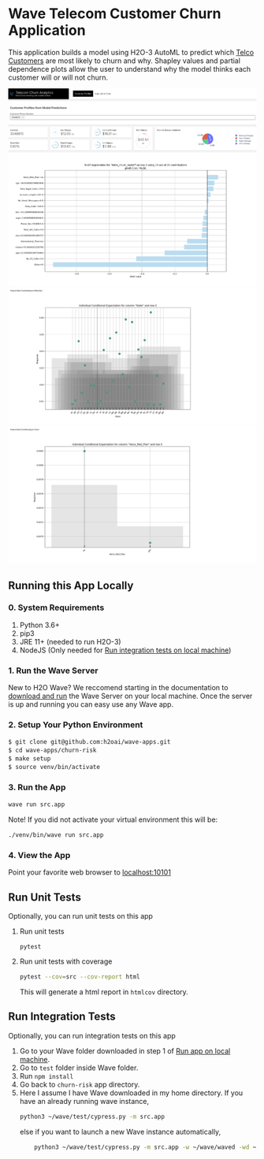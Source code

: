 # Wave Telecom Customer Churn Application

This application builds a model using H2O-3 AutoML to predict which [Telco Customers](https://www.kaggle.com/c/churn-analytics-bda/data) are most likely to churn and why. Shapley values and partial dependence plots allow the user to understand why the model thinks each customer will or will not churn. 

![Chrun App Screenshot - 1](docs/screenshots/churn-app-1.png)
![Chrun App Screenshot - 2](docs/screenshots/churn-app-2.png)
![Chrun App Screenshot - 3](docs/screenshots/churn-app-3.png)

## Running this App Locally

### 0. System Requirements 
1. Python 3.6+
2. pip3
3. JRE 11+ (needed to run H2O-3) 
4. NodeJS (Only needed for [Run integration tests on local machine](#run-integration-tests-on-local-machine))

### 1. Run the Wave Server
New to H2O Wave? We reccomend starting in the documentation to [download and run](https://h2oai.github.io/wave/docs/installation) the Wave Server on your local machine. Once the server is up and running you can easy use any Wave app. 

### 2. Setup Your Python Environment

```bash
$ git clone git@github.com:h2oai/wave-apps.git
$ cd wave-apps/churn-risk
$ make setup
$ source venv/bin/activate
```

### 3. Run the App

```bash
wave run src.app
```

Note! If you did not activate your virtual environment this will be:
```bash
./venv/bin/wave run src.app
```

### 4. View the App
Point your favorite web browser to [localhost:10101](http://localhost:10101)



## Run Unit Tests

Optionally, you can run unit tests on this app

1. Run unit tests
    ```
    pytest
    ```
2. Run unit tests with coverage
    ```bash
    pytest --cov=src --cov-report html
    ```
    This will generate a html report in `htmlcov` directory.
    
## Run Integration Tests

Optionally, you can run integration tests on this app

1. Go to your Wave folder downloaded in step 1 of [Run app on local machine](#run-app-on-local-machine).
2. Go to `test` folder inside Wave folder.
3. Run `npm install`
4. Go back to `churn-risk` app directory.
5. Here I assume I have Wave downloaded in my home directory. 
If you have an already running wave instance,
    ```bash
    python3 ~/wave/test/cypress.py -m src.app
    ```
   else if you want to launch a new Wave instance automatically,
   ```bash
       python3 ~/wave/test/cypress.py -m src.app -w ~/wave/waved -wd ~/wave/www
   ```


